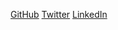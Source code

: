 [GitHub](https://github.com/BaffourAdu)
[Twitter](https://twitter.com/baffourboampong)
[LinkedIn](https://www.linkedin.com/in/baffour-adu-boampong)
